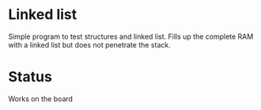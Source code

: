 # Linked list

Simple program to test structures and linked list.
Fills up the complete RAM with a linked list but
does not penetrate the stack.

# Status

Works on the board
